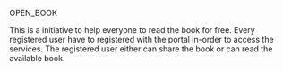 OPEN_BOOK

This is a initiative to help everyone to read the book for free.
Every registered user have to registered with the portal in-order to access the services.
The registered user either can share the book or can read the available book.